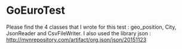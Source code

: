 # GoEuroTest

Please find the 4 classes that I wrote for this test : geo_position, City, JsonReader and CsvFileWriter. I also used the library json : http://mvnrepository.com/artifact/org.json/json/20151123
